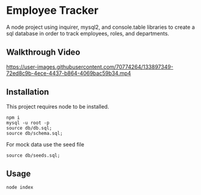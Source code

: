 # Employee Tracker
A node project using inquirer, mysql2, and console.table libraries to create a sql database in order to track employees, roles, and departments.

## Walkthrough Video
https://user-images.githubusercontent.com/70774264/133897349-72ed8c9b-4ece-4437-b864-4069bac59b34.mp4
## Installation
This project requires node to be installed.
```
npm i
mysql -u root -p
source db/db.sql;
source db/schema.sql;
```
For mock data use the seed file
```
source db/seeds.sql;
```
## Usage
```
node index
```
